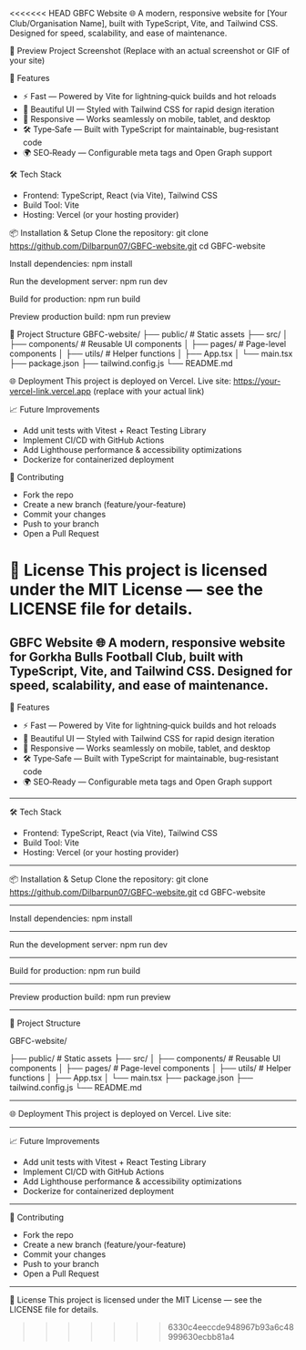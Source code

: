 <<<<<<< HEAD
GBFC Website 🌐
A modern, responsive website for [Your Club/Organisation Name], built with TypeScript, Vite, and Tailwind CSS.
Designed for speed, scalability, and ease of maintenance.

📸 Preview
Project Screenshot
(Replace with an actual screenshot or GIF of your site)

🚀 Features

- ⚡ Fast — Powered by Vite for lightning‑quick builds and hot reloads
- 🎨 Beautiful UI — Styled with Tailwind CSS for rapid design iteration
- 📱 Responsive — Works seamlessly on mobile, tablet, and desktop
- 🛠 Type‑Safe — Built with TypeScript for maintainable, bug‑resistant code
- 🌍 SEO‑Ready — Configurable meta tags and Open Graph support

🛠 Tech Stack

- Frontend: TypeScript, React (via Vite), Tailwind CSS
- Build Tool: Vite
- Hosting: Vercel (or your hosting provider)

📦 Installation & Setup
Clone the repository:
git clone https://github.com/Dilbarpun07/GBFC-website.git
cd GBFC-website

Install dependencies:
npm install

Run the development server:
npm run dev

Build for production:
npm run build

Preview production build:
npm run preview

📂 Project Structure
GBFC-website/
├── public/ # Static assets
├── src/
│ ├── components/ # Reusable UI components
│ ├── pages/ # Page-level components
│ ├── utils/ # Helper functions
│ ├── App.tsx
│ └── main.tsx
├── package.json
├── tailwind.config.js
└── README.md

🌐 Deployment
This project is deployed on Vercel.
Live site: https://your-vercel-link.vercel.app (replace with your actual link)

📈 Future Improvements

- Add unit tests with Vitest + React Testing Library
- Implement CI/CD with GitHub Actions
- Add Lighthouse performance & accessibility optimizations
- Dockerize for containerized deployment

🤝 Contributing

- Fork the repo
- Create a new branch (feature/your-feature)
- Commit your changes
- Push to your branch
- Open a Pull Request

📜 License
This project is licensed under the MIT License — see the LICENSE file for details.
=======
GBFC Website 🌐
A modern, responsive website for Gorkha Bulls Football Club, built with TypeScript, Vite, and Tailwind CSS.
Designed for speed, scalability, and ease of maintenance.
----------------------------------------------------------------------------------------------------------------

🚀 Features
- ⚡ Fast — Powered by Vite for lightning‑quick builds and hot reloads
- 🎨 Beautiful UI — Styled with Tailwind CSS for rapid design iteration
- 📱 Responsive — Works seamlessly on mobile, tablet, and desktop
- 🛠 Type‑Safe — Built with TypeScript for maintainable, bug‑resistant code
- 🌍 SEO‑Ready — Configurable meta tags and Open Graph support

----------------------------------------------------------------------------------------------------------------
🛠 Tech Stack
- Frontend: TypeScript, React (via Vite), Tailwind CSS
- Build Tool: Vite
- Hosting: Vercel (or your hosting provider)

----------------------------------------------------------------------------------------------------------------
📦 Installation & Setup
Clone the repository:
git clone https://github.com/Dilbarpun07/GBFC-website.git
cd GBFC-website

---------------------------------------------------------------------------------------------------------------
Install dependencies:
npm install

---------------------------------------------------------------------------------------------------------------

Run the development server:
npm run dev

---------------------------------------------------------------------------------------------------------------

Build for production:
npm run build

---------------------------------------------------------------------------------------------------------------

Preview production build:
npm run preview

---------------------------------------------------------------------------------------------------------------

📂 Project Structure

GBFC-website/

├── public/ # Static assets
├── src/
│   ├── components/     # Reusable UI components
│   ├── pages/          # Page-level components
│   ├── utils/          # Helper functions
│   ├── App.tsx
│   └── main.tsx
├── package.json
├── tailwind.config.js
└── README.md

--------------------------------------------------------------------------------------------------------------

🌐 Deployment
This project is deployed on Vercel.
Live site: 

--------------------------------------------------------------------------------------------------------------
📈 Future Improvements
- Add unit tests with Vitest + React Testing Library
- Implement CI/CD with GitHub Actions
- Add Lighthouse performance & accessibility optimizations
- Dockerize for containerized deployment

--------------------------------------------------------------------------------------------------------------
🤝 Contributing
- Fork the repo
- Create a new branch (feature/your-feature)
- Commit your changes
- Push to your branch
- Open a Pull Request

--------------------------------------------------------------------------------------------------------------
📜 License
This project is licensed under the MIT License — see the LICENSE file for details.


>>>>>>> 6330c4eeccde948967b93a6c48999630ecbb81a4
